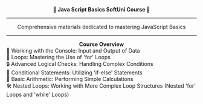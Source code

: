 <div align="center">
  <strong>🌟 Java Script Basics SoftUni Course 🌟</strong>
</div>

---

<div align="center">
  Comprehensive materials dedicated to mastering JavaScript Basics
</div>

---

<div align="center">
  <strong>Course Overview</strong>
</div>

<div style="text-align: left;">
<div>📘 Working with the Console: Input and Output of Data</div>
<div>🔧 Loops: Mastering the Use of 'for' Loops</div>
<div>🔒 Advanced Logical Checks: Handling Complex Conditions</div>
<div>🔗 Conditional Statements: Utilizing 'if-else' Statements</div>
<div>🔄 Basic Arithmetic: Performing Simple Calculations</div>
<div>🛠 Nested Loops: Working with More Complex Loop Structures (Nested 'for' Loops and 'while' Loops)</div>
</div>
